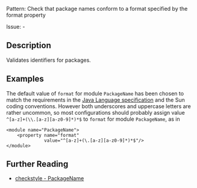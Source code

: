 Pattern: Check that package names conform to a format specified by the format property

Issue: -

## Description

Validates identifiers for packages. 

## Examples

The default value of `format` for module `PackageName` has been chosen to match the requirements in the [Java Language specification](http://docs.oracle.com/javase/specs/jls/se8/html/jls-6.html#jls-6.5.3) and the Sun coding conventions. However both underscores and uppercase letters are rather uncommon, so most configurations should probably assign value `^[a-z]+(\\.[a-z][a-z0-9]*)*$` to `format` for module `PackageName`, as in 
    
    
    <module name="PackageName">
        <property name="format"
                  value="^[a-z]+(\.[a-z][a-z0-9]*)*$"/>
    </module>

## Further Reading

* [checkstyle - PackageName](http://checkstyle.sourceforge.net/config_naming.html#PackageName)